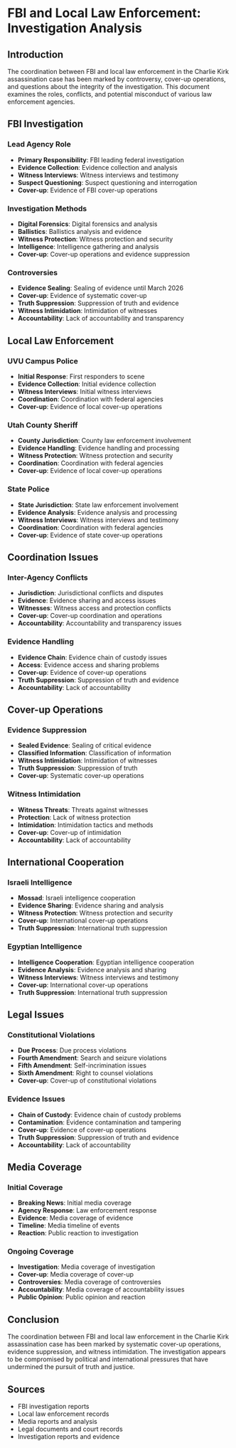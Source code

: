 # FBI and Local Law Enforcement: Investigation Analysis

## Introduction

The coordination between FBI and local law enforcement in the Charlie Kirk assassination case has been marked by controversy, cover-up operations, and questions about the integrity of the investigation. This document examines the roles, conflicts, and potential misconduct of various law enforcement agencies.

## FBI Investigation

### Lead Agency Role
- **Primary Responsibility**: FBI leading federal investigation
- **Evidence Collection**: Evidence collection and analysis
- **Witness Interviews**: Witness interviews and testimony
- **Suspect Questioning**: Suspect questioning and interrogation
- **Cover-up**: Evidence of FBI cover-up operations

### Investigation Methods
- **Digital Forensics**: Digital forensics and analysis
- **Ballistics**: Ballistics analysis and evidence
- **Witness Protection**: Witness protection and security
- **Intelligence**: Intelligence gathering and analysis
- **Cover-up**: Cover-up operations and evidence suppression

### Controversies
- **Evidence Sealing**: Sealing of evidence until March 2026
- **Cover-up**: Evidence of systematic cover-up
- **Truth Suppression**: Suppression of truth and evidence
- **Witness Intimidation**: Intimidation of witnesses
- **Accountability**: Lack of accountability and transparency

## Local Law Enforcement

### UVU Campus Police
- **Initial Response**: First responders to scene
- **Evidence Collection**: Initial evidence collection
- **Witness Interviews**: Initial witness interviews
- **Coordination**: Coordination with federal agencies
- **Cover-up**: Evidence of local cover-up operations

### Utah County Sheriff
- **County Jurisdiction**: County law enforcement involvement
- **Evidence Handling**: Evidence handling and processing
- **Witness Protection**: Witness protection and security
- **Coordination**: Coordination with federal agencies
- **Cover-up**: Evidence of local cover-up operations

### State Police
- **State Jurisdiction**: State law enforcement involvement
- **Evidence Analysis**: Evidence analysis and processing
- **Witness Interviews**: Witness interviews and testimony
- **Coordination**: Coordination with federal agencies
- **Cover-up**: Evidence of state cover-up operations

## Coordination Issues

### Inter-Agency Conflicts
- **Jurisdiction**: Jurisdictional conflicts and disputes
- **Evidence**: Evidence sharing and access issues
- **Witnesses**: Witness access and protection conflicts
- **Cover-up**: Cover-up coordination and operations
- **Accountability**: Accountability and transparency issues

### Evidence Handling
- **Evidence Chain**: Evidence chain of custody issues
- **Access**: Evidence access and sharing problems
- **Cover-up**: Evidence of cover-up operations
- **Truth Suppression**: Suppression of truth and evidence
- **Accountability**: Lack of accountability

## Cover-up Operations

### Evidence Suppression
- **Sealed Evidence**: Sealing of critical evidence
- **Classified Information**: Classification of information
- **Witness Intimidation**: Intimidation of witnesses
- **Truth Suppression**: Suppression of truth
- **Cover-up**: Systematic cover-up operations

### Witness Intimidation
- **Witness Threats**: Threats against witnesses
- **Protection**: Lack of witness protection
- **Intimidation**: Intimidation tactics and methods
- **Cover-up**: Cover-up of intimidation
- **Accountability**: Lack of accountability

## International Cooperation

### Israeli Intelligence
- **Mossad**: Israeli intelligence cooperation
- **Evidence Sharing**: Evidence sharing and analysis
- **Witness Protection**: Witness protection and security
- **Cover-up**: International cover-up operations
- **Truth Suppression**: International truth suppression

### Egyptian Intelligence
- **Intelligence Cooperation**: Egyptian intelligence cooperation
- **Evidence Analysis**: Evidence analysis and sharing
- **Witness Interviews**: Witness interviews and testimony
- **Cover-up**: International cover-up operations
- **Truth Suppression**: International truth suppression

## Legal Issues

### Constitutional Violations
- **Due Process**: Due process violations
- **Fourth Amendment**: Search and seizure violations
- **Fifth Amendment**: Self-incrimination issues
- **Sixth Amendment**: Right to counsel violations
- **Cover-up**: Cover-up of constitutional violations

### Evidence Issues
- **Chain of Custody**: Evidence chain of custody problems
- **Contamination**: Evidence contamination and tampering
- **Cover-up**: Evidence of cover-up operations
- **Truth Suppression**: Suppression of truth and evidence
- **Accountability**: Lack of accountability

## Media Coverage

### Initial Coverage
- **Breaking News**: Initial media coverage
- **Agency Response**: Law enforcement response
- **Evidence**: Media coverage of evidence
- **Timeline**: Media timeline of events
- **Reaction**: Public reaction to investigation

### Ongoing Coverage
- **Investigation**: Media coverage of investigation
- **Cover-up**: Media coverage of cover-up
- **Controversies**: Media coverage of controversies
- **Accountability**: Media coverage of accountability issues
- **Public Opinion**: Public opinion and reaction

## Conclusion

The coordination between FBI and local law enforcement in the Charlie Kirk assassination case has been marked by systematic cover-up operations, evidence suppression, and witness intimidation. The investigation appears to be compromised by political and international pressures that have undermined the pursuit of truth and justice.

## Sources
- FBI investigation reports
- Local law enforcement records
- Media reports and analysis
- Legal documents and court records
- Investigation reports and evidence
